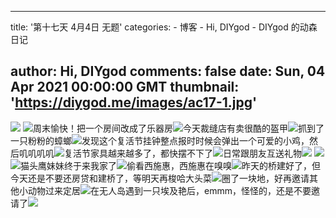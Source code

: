 
---
title: '第十七天 4月4日 无题'
categories: 
    - 博客
    - Hi, DIYgod
    - DIYgod 的动森日记

author: Hi, DIYgod
comments: false
date: Sun, 04 Apr 2021 00:00:00 GMT
thumbnail: 'https://diygod.me/images/ac17-1.jpg'
---

<div>   
<picture><source srcset="/images/ac17-1.webp" type="image/webp"><img loading="lazy" src="https://diygod.me/images/ac17-1.jpg" referrerpolicy="no-referrer"></picture> <picture><source srcset="/images/ac17-2.webp" type="image/webp"><img loading="lazy" src="https://diygod.me/images/ac17-2.jpg" referrerpolicy="no-referrer"></picture>周末愉快！把一个房间改成了乐器房<picture><source srcset="/images/ac17-12.webp" type="image/webp"><img loading="lazy" src="https://diygod.me/images/ac17-12.jpg" referrerpolicy="no-referrer"></picture>今天裁缝店有卖很酷的盔甲<picture><source srcset="/images/ac17-4.webp" type="image/webp"><img loading="lazy" src="https://diygod.me/images/ac17-4.jpg" referrerpolicy="no-referrer"></picture>抓到了一只粉粉的蟑螂<picture><source srcset="/images/ac17-5.webp" type="image/webp"><img loading="lazy" src="https://diygod.me/images/ac17-5.jpg" referrerpolicy="no-referrer"></picture>发现这个复活节挂钟整点报时时候会弹出一个可爱的小鸡，然后叽叽叽叽<picture><source srcset="/images/ac17-6.webp" type="image/webp"><img loading="lazy" src="https://diygod.me/images/ac17-6.jpg" referrerpolicy="no-referrer"></picture>复活节家具越来越多了，都快摆不下了<picture><source srcset="/images/ac17-13.webp" type="image/webp"><img loading="lazy" src="https://diygod.me/images/ac17-13.jpg" referrerpolicy="no-referrer"></picture>日常跟朋友互送礼物<picture><source srcset="/images/ac17-14.webp" type="image/webp"><img loading="lazy" src="https://diygod.me/images/ac17-14.jpg" referrerpolicy="no-referrer"></picture> <picture><source srcset="/images/ac17-15.webp" type="image/webp"><img loading="lazy" src="https://diygod.me/images/ac17-15.jpg" referrerpolicy="no-referrer"></picture> <picture><source srcset="/images/ac17-16.webp" type="image/webp"><img loading="lazy" src="https://diygod.me/images/ac17-16.jpg" referrerpolicy="no-referrer"></picture>猫头鹰妹妹终于来我家了<picture><source srcset="/images/ac17-7.webp" type="image/webp"><img loading="lazy" src="https://diygod.me/images/ac17-7.jpg" referrerpolicy="no-referrer"></picture>偷看西施惠，西施惠在嗅嗅<picture><source srcset="/images/ac17-8.webp" type="image/webp"><img loading="lazy" src="https://diygod.me/images/ac17-8.jpg" referrerpolicy="no-referrer"></picture>昨天的桥建好了，但今天还是不要还房贷和建桥了，等明天再梭哈大头菜<picture><source srcset="/images/ac17-10.webp" type="image/webp"><img loading="lazy" src="https://diygod.me/images/ac17-10.jpg" referrerpolicy="no-referrer"></picture>圈了一块地，好再邀请其他小动物过来定居<picture><source srcset="/images/ac17-9.webp" type="image/webp"><img loading="lazy" src="https://diygod.me/images/ac17-9.jpg" referrerpolicy="no-referrer"></picture>在无人岛遇到一只埃及艳后，emmm，怪怪的，还是不要邀请了<picture><source srcset="/images/ac17-11.webp" type="image/webp"><img loading="lazy" src="https://diygod.me/images/ac17-11.jpg" referrerpolicy="no-referrer"></picture>  
</div>
            